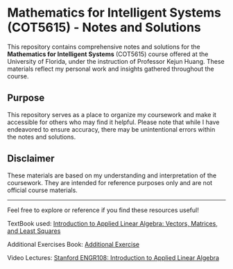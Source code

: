 # Mathematics for Intelligent Systems (COT5615) - Notes and Solutions

This repository contains comprehensive notes and solutions for the **Mathematics for Intelligent Systems** (COT5615) course offered at the University of Florida, under the instruction of Professor Kejun Huang. These materials reflect my personal work and insights gathered throughout the course.

## Purpose
This repository serves as a place to organize my coursework and make it accessible for others who may find it helpful. Please note that while I have endeavored to ensure accuracy, there may be unintentional errors within the notes and solutions.

## Disclaimer
These materials are based on my understanding and interpretation of the coursework. They are intended for reference purposes only and are not official course materials.

---

Feel free to explore or reference if you find these resources useful!

TextBook used: [Introduction to Applied Linear Algebra: Vectors, Matrices, and Least Squares](https://web.stanford.edu/~boyd/vmls/vmls.pdf)

Additional Exercises Book: [Additional Exercise](https://web.stanford.edu/~boyd/vmls/vmls-additional-exercises.pdf)

Video Lectures: [Stanford ENGR108: Introduction to Applied Linear Algebra](https://www.youtube.com/playlist?list=PLoROMvodv4rMz-WbFQtNUsUElIh2cPmN9)


